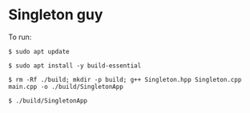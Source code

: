 # Singleton guy

To run:

```
$ sudo apt update
```
```
$ sudo apt install -y build-essential
```
```
$ rm -Rf ./build; mkdir -p build; g++ Singleton.hpp Singleton.cpp main.cpp -o ./build/SingletonApp
```
```
$ ./build/SingletonApp
```